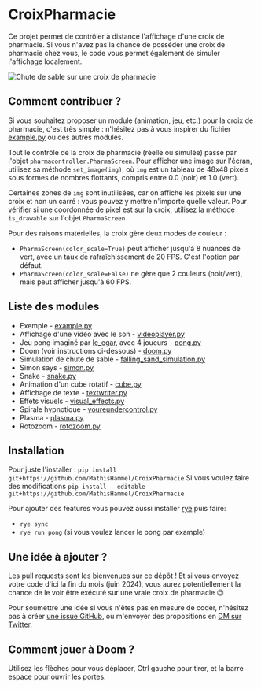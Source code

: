 # CroixPharmacie

Ce projet permet de contrôler à distance l'affichage d'une croix de pharmacie. Si vous n'avez pas la chance de posséder une croix de pharmacie chez vous, le code vous permet également de simuler l'affichage localement.

![Chute de sable sur une croix de pharmacie](Sandfall.gif)

## Comment contribuer ?

Si vous souhaitez proposer un module (animation, jeu, etc.) pour la croix de pharmacie, c'est très simple : n'hésitez pas à vous inspirer du fichier [example.py](example.py) ou des autres modules.

Tout le contrôle de la croix de pharmacie (réelle ou simulée) passe par l'objet `pharmacontroller.PharmaScreen`. Pour afficher une image sur l'écran, utilisez sa méthode `set_image(img)`, où `img` est un tableau de 48x48 pixels sous formes de nombres flottants, compris entre 0.0 (noir) et 1.0 (vert).

Certaines zones de `img` sont inutilisées, car on affiche les pixels sur une croix et non un carré : vous pouvez y mettre n'importe quelle valeur. Pour vérifier si une coordonnée de pixel est sur la croix, utilisez la méthode `is_drawable` sur l'objet `PharmaScreen`

Pour des raisons matérielles, la croix gère deux modes de couleur :
- `PharmaScreen(color_scale=True)` peut afficher jusqu'à 8 nuances de vert, avec un taux de rafraîchissement de 20 FPS. C'est l'option par défaut.
- `PharmaScreen(color_scale=False)` ne gère que 2 couleurs (noir/vert), mais peut afficher jusqu'à 60 FPS.

## Liste des modules

- Exemple - [example.py](src/croix_pharmacie/mains/example.py)
- Affichage d'une vidéo avec le son - [videoplayer.py](videoplayer.py)
- Jeu pong imaginé par [le_egar](https://twitter.com/le_egar/status/1517539004627001346), avec 4 joueurs - [pong.py](src/croix_pharmacie/mains/pong.py)
- Doom (voir instructions ci-dessous) - [doom.py](src/croix_pharmacie/mains/doom.py)
- Simulation de chute de sable - [falling_sand_simulation.py](src/croix_pharmacie/mains/falling_sand_simulation.py)
- Simon says - [simon.py](src/croix_pharmacie/mains/simon.py)
- Snake - [snake.py](src/croix_pharmacie/mains/snake.py)
- Animation d'un cube rotatif - [cube.py](src/croix_pharmacie/mains/cube.py)
- Affichage de texte - [textwriter.py](src/croix_pharmacie/mains/textwriter.py)
- Effets visuels - [visual_effects.py](src/croix_pharmacie/mains/visual_effects.py)
- Spirale hypnotique - [youreundercontrol.py](src/croix_pharmacie/mains/youreundercontrol.py)
- Plasma - [plasma.py](src/croix_pharmacie/mains/plasma.py)
- Rotozoom - [rotozoom.py](src/croix_pharmacie/mains/rotozoom.py)

## Installation
Pour juste l'installer : `pip install git+https://github.com/MathisHammel/CroixPharmacie`
Si vous voulez faire des modifications `pip install --editable git+https://github.com/MathisHammel/CroixPharmacie`

Pour ajouter des features vous pouvez aussi installer [rye](https://rye.astral.sh/) puis faire:
* `rye sync`
* `rye run pong` (si vous voulez lancer le pong par example)

## Une idée à ajouter ?

Les pull requests sont les bienvenues sur ce dépôt ! Et si vous envoyez votre code d'ici la fin du mois (juin 2024), vous aurez potentiellement la chance de le voir être exécuté sur une vraie croix de pharmacie 😉

Pour soumettre une idée si vous n'êtes pas en mesure de coder, n'hésitez pas à créer [une issue GitHub](https://github.com/MathisHammel/CroixPharmacie/issues), ou m'envoyer des propositions en [DM sur Twitter](https://twitter.com/MathisHammel).

## Comment jouer à Doom ?
Utilisez les flèches pour vous déplacer, Ctrl gauche pour tirer, et la barre espace pour ouvrir les portes.
